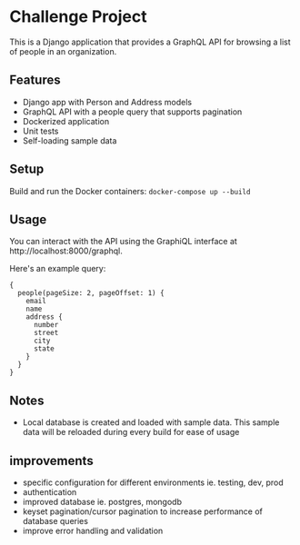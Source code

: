 # Challenge Project
This is a Django application that provides a GraphQL API for browsing a list of people in an organization.

## Features
- Django app with Person and Address models
- GraphQL API with a people query that supports pagination
- Dockerized application
- Unit tests
- Self-loading sample data

## Setup
Build and run the Docker containers:
`docker-compose up --build`

## Usage
You can interact with the API using the GraphiQL interface at http://localhost:8000/graphql.

Here's an example query:
```
{
  people(pageSize: 2, pageOffset: 1) {
    email
    name
    address {
      number
      street
      city
      state
    }
  }
}
```

## Notes
- Local database is created and loaded with sample data. This sample data will be reloaded during every build for ease of usage

## improvements
- specific configuration for different environments ie. testing, dev, prod
- authentication
- improved database ie. postgres, mongodb
- keyset pagination/cursor pagination to increase performance of database queries
- improve error handling and validation